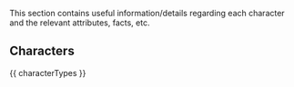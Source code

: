 This section contains useful information/details regarding each character and the relevant attributes, facts, etc.

## Characters
{{ characterTypes }}